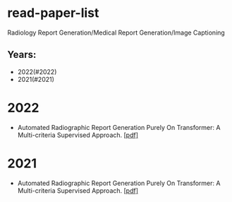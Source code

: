 # read-paper-list
Radiology Report Generation/Medical Report Generation/Image Captioning

## Years:
* 2022(#2022) 
* 2021(#2021)


# **2022** <div id="2022"></div>
* Automated Radiographic Report Generation Purely On Transformer: A Multi-criteria Supervised Approach. [[pdf]](https://ieeexplore.ieee.org/document/9768661)

# **2021** <div id="2021"></div>
* Automated Radiographic Report Generation Purely On Transformer: A Multi-criteria Supervised Approach. [[pdf]](https://ieeexplore.ieee.org/document/9768661)
